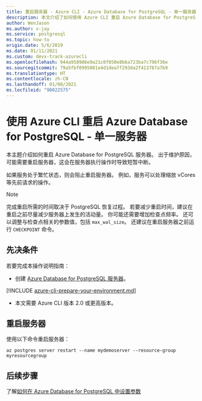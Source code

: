 ```yaml
---
title: 重启服务器 - Azure CLI - Azure Database for PostgreSQL - 单一服务器
description: 本文介绍了如何使用 Azure CLI 重启 Azure Database for PostgreSQL - 单一服务器
author: WenJason
ms.author: v-jay
ms.service: postgresql
ms.topic: how-to
origin.date: 5/6/2019
ms.date: 01/11/2021
ms.custom: devx-track-azurecli
ms.openlocfilehash: 944a958986e9a21c0f050e8b6a723ba7c796f36e
ms.sourcegitcommit: 79a5fbf0995801e4d1dea7f293da2f413787a7b9
ms.translationtype: HT
ms.contentlocale: zh-CN
ms.lasthandoff: 01/08/2021
ms.locfileid: "98022575"
---
```

# <a name="restart-azure-database-for-postgresql---single-server-using-the-azure-cli"></a>使用 Azure CLI 重启 Azure Database for PostgreSQL - 单一服务器
本主题介绍如何重启 Azure Database for PostgreSQL 服务器。 出于维护原因，可能需要重启服务器，这会在服务器执行操作时导致短暂中断。

如果服务处于繁忙状态，则会阻止重启服务器。 例如，服务可以处理缩放 vCores 等先前请求的操作。
 
> [!NOTE] 
> 完成重启所需的时间取决于 PostgreSQL 恢复过程。 若要减少重启时间，建议在重启之前尽量减少服务器上发生的活动量。 你可能还需要增加检查点频率。 还可以调整与检查点相关的参数值，包括 `max_wal_size`。 还建议在重启服务器之前运行 `CHECKPOINT` 命令。

## <a name="prerequisites"></a>先决条件
若要完成本操作说明指南：
- 创建 [Azure Database for PostgreSQL 服务器](quickstart-create-server-up-azure-cli.md)。

[!INCLUDE [azure-cli-prepare-your-environment.md](../../includes/azure-cli-prepare-your-environment-no-header.md)]

- 本文需要 Azure CLI 版本 2.0 或更高版本。

## <a name="restart-the-server"></a>重启服务器

使用以下命令重启服务器：

```azurecli
az postgres server restart --name mydemoserver --resource-group myresourcegroup
```

## <a name="next-steps"></a>后续步骤

了解[如何在 Azure Database for PostgreSQL 中设置参数](howto-configure-server-parameters-using-cli.md)